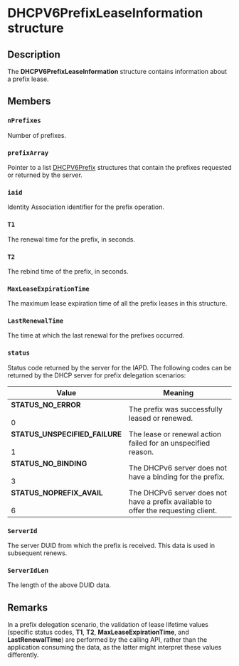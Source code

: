 # DHCPV6PrefixLeaseInformation structure

## Description

The **DHCPV6PrefixLeaseInformation** structure contains information about a prefix lease.

## Members

### `nPrefixes`

Number of prefixes.

### `prefixArray`

Pointer to a list [DHCPV6Prefix](https://learn.microsoft.com/windows/desktop/api/dhcpv6csdk/ns-dhcpv6csdk-dhcpv6prefix) structures that contain the prefixes requested or returned by the server.

### `iaid`

Identity Association identifier for the prefix operation.

### `T1`

The renewal time for the prefix, in seconds.

### `T2`

The rebind time of the prefix, in seconds.

### `MaxLeaseExpirationTime`

The maximum lease expiration time of all the prefix leases in this structure.

### `LastRenewalTime`

The time at which the last renewal for the prefixes occurred.

### `status`

Status code returned by the server for the IAPD. The following codes can be returned by the DHCP server for prefix delegation scenarios:

| Value | Meaning |
| --- | --- |
| **STATUS_NO_ERROR**<br><br>0 | The prefix was successfully leased or renewed. |
| **STATUS_UNSPECIFIED_FAILURE**<br><br>1 | The lease or renewal action failed for an unspecified reason. |
| **STATUS_NO_BINDING**<br><br>3 | The DHCPv6 server does not have a binding for the prefix. |
| **STATUS_NOPREFIX_AVAIL**<br><br>6 | The DHCPv6 server does not have a prefix available to offer the requesting client. |

### `ServerId`

The server DUID from which the prefix is received. This data is used in subsequent renews.

### `ServerIdLen`

The length of the above DUID data.

## Remarks

In a prefix delegation scenario, the validation of lease lifetime values (specific status codes, **T1**, **T2**, **MaxLeaseExpirationTime**, and **LastRenewalTime**) are performed by the calling API, rather than the application consuming the data, as the latter might interpret these values differently.